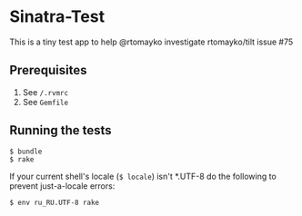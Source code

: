 # Sinatra-Test

This is a tiny test app to help @rtomayko investigate rtomayko/tilt issue #75

## Prerequisites

1. See `/.rvmrc`
2. See `Gemfile`

## Running the tests

    $ bundle
    $ rake

If your current shell's locale (`$ locale`) isn't \*.UTF-8 do the following to
prevent just-a-locale errors:

    $ env ru_RU.UTF-8 rake
